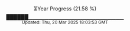 <p align="center">
⏳Year Progress (21.58 %)<br>
██████▁▁▁▁▁▁▁▁▁▁▁▁▁▁▁▁▁▁▁▁▁▁▁▁ <br>
<sub>Updated: Thu, 20 Mar 2025 18:03:53 GMT</sub>
</p>

